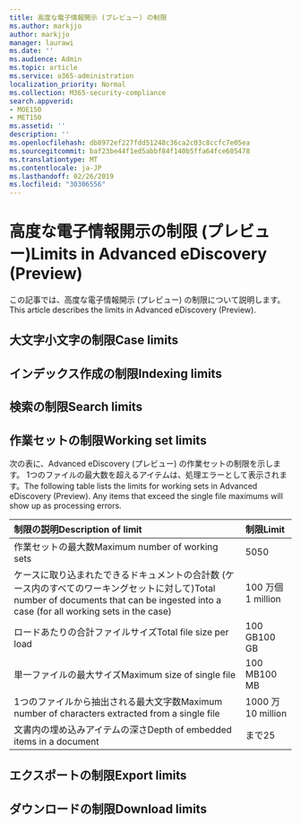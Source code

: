 ```yaml
---
title: 高度な電子情報開示 (プレビュー) の制限
ms.author: markjjo
author: markjjo
manager: laurawi
ms.date: ''
ms.audience: Admin
ms.topic: article
ms.service: o365-administration
localization_priority: Normal
ms.collection: M365-security-compliance
search.appverid:
- MOE150
- MET150
ms.assetid: ''
description: ''
ms.openlocfilehash: db8972ef227fdd51248c36ca2c03c8ccfc7e05ea
ms.sourcegitcommit: baf23be44f1ed5abbf84f140b5ffa64fce605478
ms.translationtype: MT
ms.contentlocale: ja-JP
ms.lasthandoff: 02/26/2019
ms.locfileid: "30306556"
---
```

# <a name="limits-in-advanced-ediscovery-preview"></a><span data-ttu-id="ab3de-102">高度な電子情報開示の制限 (プレビュー)</span><span class="sxs-lookup"><span data-stu-id="ab3de-102">Limits in Advanced eDiscovery (Preview)</span></span>

<span data-ttu-id="ab3de-103">この記事では、高度な電子情報開示 (プレビュー) の制限について説明します。</span><span class="sxs-lookup"><span data-stu-id="ab3de-103">This article describes the limits in Advanced eDiscovery (Preview).</span></span>

## <a name="case-limits"></a><span data-ttu-id="ab3de-104">大文字小文字の制限</span><span class="sxs-lookup"><span data-stu-id="ab3de-104">Case limits</span></span>

## <a name="indexing-limits"></a><span data-ttu-id="ab3de-105">インデックス作成の制限</span><span class="sxs-lookup"><span data-stu-id="ab3de-105">Indexing limits</span></span>

## <a name="search-limits"></a><span data-ttu-id="ab3de-106">検索の制限</span><span class="sxs-lookup"><span data-stu-id="ab3de-106">Search limits</span></span>

## <a name="working-set-limits"></a><span data-ttu-id="ab3de-107">作業セットの制限</span><span class="sxs-lookup"><span data-stu-id="ab3de-107">Working set limits</span></span>

<span data-ttu-id="ab3de-p101">次の表に、Advanced eDiscovery (プレビュー) の作業セットの制限を示します。 1つのファイルの最大数を超えるアイテムは、処理エラーとして表示されます。</span><span class="sxs-lookup"><span data-stu-id="ab3de-p101">The following table lists the limits for working sets in Advanced eDiscovery (Preview).  Any items that exceed the single file maximums will show up as processing errors.</span></span>
    
  |<span data-ttu-id="ab3de-110">**制限の説明**</span><span class="sxs-lookup"><span data-stu-id="ab3de-110">**Description of limit**</span></span>|<span data-ttu-id="ab3de-111">**制限**</span><span class="sxs-lookup"><span data-stu-id="ab3de-111">**Limit**</span></span>|
  |:-----|:-----|
  |<span data-ttu-id="ab3de-112">作業セットの最大数</span><span class="sxs-lookup"><span data-stu-id="ab3de-112">Maximum number of working sets</span></span>  <br/> |<span data-ttu-id="ab3de-113">50</span><span class="sxs-lookup"><span data-stu-id="ab3de-113">50</span></span>  <br/> |
  |<span data-ttu-id="ab3de-114">ケースに取り込まれたできるドキュメントの合計数 (ケース内のすべてのワーキングセットに対して)</span><span class="sxs-lookup"><span data-stu-id="ab3de-114">Total number of documents that can be ingested into a case (for all working sets in the case)</span></span>  <br/> |<span data-ttu-id="ab3de-115">100 万個</span><span class="sxs-lookup"><span data-stu-id="ab3de-115">1 million</span></span>  <br/> |
  |<span data-ttu-id="ab3de-116">ロードあたりの合計ファイルサイズ</span><span class="sxs-lookup"><span data-stu-id="ab3de-116">Total file size per load</span></span>  <br/> |<span data-ttu-id="ab3de-117">100 GB</span><span class="sxs-lookup"><span data-stu-id="ab3de-117">100 GB</span></span>  <br/> |
  |<span data-ttu-id="ab3de-118">単一ファイルの最大サイズ</span><span class="sxs-lookup"><span data-stu-id="ab3de-118">Maximum size of single file</span></span>   <br/> |<span data-ttu-id="ab3de-119">100 MB</span><span class="sxs-lookup"><span data-stu-id="ab3de-119">100 MB</span></span>  <br/> |
  |<span data-ttu-id="ab3de-120">1つのファイルから抽出される最大文字数</span><span class="sxs-lookup"><span data-stu-id="ab3de-120">Maximum number of characters extracted from a single file</span></span>  <br/> |<span data-ttu-id="ab3de-121">1000 万</span><span class="sxs-lookup"><span data-stu-id="ab3de-121">10 million</span></span>  <br/> |
  |<span data-ttu-id="ab3de-122">文書内の埋め込みアイテムの深さ</span><span class="sxs-lookup"><span data-stu-id="ab3de-122">Depth of embedded items in a document</span></span>  <br/> |<span data-ttu-id="ab3de-123">まで</span><span class="sxs-lookup"><span data-stu-id="ab3de-123">25</span></span>  <br/> |
  

## <a name="export-limits"></a><span data-ttu-id="ab3de-124">エクスポートの制限</span><span class="sxs-lookup"><span data-stu-id="ab3de-124">Export limits</span></span>

## <a name="download-limits"></a><span data-ttu-id="ab3de-125">ダウンロードの制限</span><span class="sxs-lookup"><span data-stu-id="ab3de-125">Download limits</span></span>

